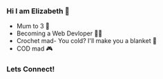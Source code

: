 
<!--
**xXxLizzy91xXx/xXxLizzy91xXx** is a ✨ _special_ ✨ repository because its `README.md` (this file) appears on your GitHub profile.

Here are some ideas to get you started:

- 🔭 I’m currently working on ...
- 🌱 I’m currently learning ...
- 👯 I’m looking to collaborate on ...
- 🤔 I’m looking for help with ...
- 💬 Ask me about ...
- 📫 How to reach me: ...
- 😄 Pronouns: ...
- ⚡ Fun fact: ...
-->


### Hi I am Elizabeth 👋
<p>
  <ul>
    <li>Mum to 3 👶 </li>
    <li>Becoming a Web Devloper 👩‍💻 </li>
    <li>Crochet mad- You cold? I'll make you a blanket 🧶 </li>
    <li>COD mad 🎮 </li>
  </ul>
</p>

### Lets Connect!


